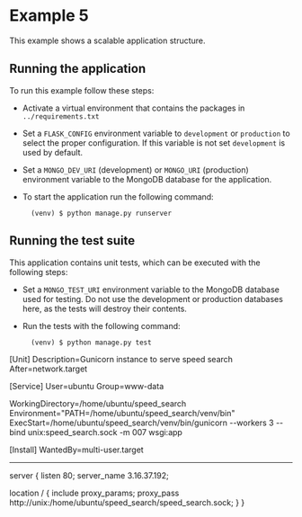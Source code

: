 Example 5
=========

This example shows a scalable application structure.

Running the application
-----------------------

To run this example follow these steps:

- Activate a virtual environment that contains the packages in `../requirements.txt`
- Set a `FLASK_CONFIG` environment variable to `development` or `production` to select the proper configuration. If this variable is not set `development` is used by default.
- Set a `MONGO_DEV_URI` (development) or `MONGO_URI` (production) environment variable to the MongoDB database for the application.
- To start the application run the following command:

        (venv) $ python manage.py runserver

Running the test suite
----------------------

This application contains unit tests, which can be executed with the following steps:

- Set a `MONGO_TEST_URI` environment variable to the MongoDB database used for testing. Do not use the development or production databases here, as the tests will destroy their contents.
- Run the tests with the following command:

        (venv) $ python manage.py test


[Unit]
Description=Gunicorn instance to serve speed search
After=network.target

[Service]
User=ubuntu
Group=www-data

WorkingDirectory=/home/ubuntu/speed_search
Environment="PATH=/home/ubuntu/speed_search/venv/bin"
ExecStart=/home/ubuntu/speed_search/venv/bin/gunicorn --workers 3 --bind unix:speed_search.sock -m 007 wsgi:app

[Install]
WantedBy=multi-user.target

----------------------

server {
  listen 80;
  server_name 3.16.37.192;

  location / {
    include proxy_params;
    proxy_pass http://unix:/home/ubuntu/speed_search/speed_search.sock;
  }
}
